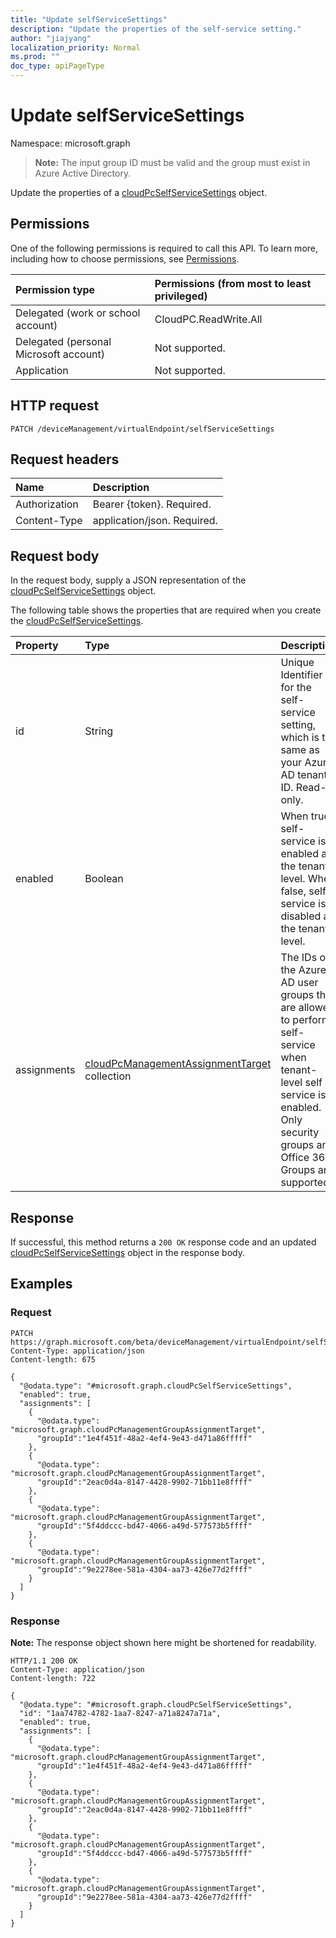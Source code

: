 ```yaml
---
title: "Update selfServiceSettings"
description: "Update the properties of the self-service setting."
author: "jiajyang"
localization_priority: Normal
ms.prod: ""
doc_type: apiPageType
---
```


# Update selfServiceSettings

Namespace: microsoft.graph

> **Note:** The input group ID must be valid and the group must exist in Azure Active Directory.

Update the properties of a [cloudPcSelfServiceSettings](../resources/cloudpcselfservicesettings.md) object.

## Permissions

One of the following permissions is required to call this API. To learn more, including how to choose permissions, see [Permissions](/graph/permissions-reference).

|Permission type|Permissions (from most to least privileged)|
|:---|:---|
|Delegated (work or school account)|CloudPC.ReadWrite.All|
|Delegated (personal Microsoft account)|Not supported.|
|Application|Not supported.|

## HTTP request

<!-- {
  "blockType": "ignored"
}
-->

``` http
PATCH /deviceManagement/virtualEndpoint/selfServiceSettings
```

## Request headers

| Name          | Description                |
| :------------ | :------------------------  |
| Authorization | Bearer {token}. Required.  |
| Content-Type  | application/json. Required.|

## Request body

In the request body, supply a JSON representation of the [cloudPcSelfServiceSettings](../resources/cloudpcselfservicesettings.md) object.

The following table shows the properties that are required when you create the [cloudPcSelfServiceSettings](../resources/cloudpcselfservicesettings.md).

|Property|Type|Description|
|:---|:---|:---|
|id|String|Unique Identifier for the self-service setting, which is the same as your Azure AD tenant ID. Read-only.|
|enabled|Boolean|When true, self-service is enabled at the tenant level. When false, self-service is disabled at the tenant level.|
|assignments|[cloudPcManagementAssignmentTarget](../resources/cloudpcmanagementassignmenttarget.md) collection|The IDs of the Azure AD user groups that are allowed to perform self-service when tenant-level self service is enabled. Only security groups and Office 365 Groups are supported.|

## Response

If successful, this method returns a `200 OK` response code and an updated [cloudPcSelfServiceSettings](../resources/cloudpcselfservicesettings.md) object in the response body.

## Examples

### Request

<!-- {
  "blockType": "request",
  "name": "update_selfservicesettings"
}
-->

``` http
PATCH https://graph.microsoft.com/beta/deviceManagement/virtualEndpoint/selfServiceSettings
Content-Type: application/json
Content-length: 675

{
  "@odata.type": "#microsoft.graph.cloudPcSelfServiceSettings",
  "enabled": true,
  "assignments": [
    {
      "@odata.type": "microsoft.graph.cloudPcManagementGroupAssignmentTarget",
      "groupId":"1e4f451f-48a2-4ef4-9e43-d471a86fffff"
    },
    {
      "@odata.type": "microsoft.graph.cloudPcManagementGroupAssignmentTarget",
      "groupId":"2eac0d4a-8147-4428-9902-71bb11e8ffff"
    },
    {
      "@odata.type": "microsoft.graph.cloudPcManagementGroupAssignmentTarget",
      "groupId":"5f4ddccc-bd47-4066-a49d-577573b5ffff"
    },
    {
      "@odata.type": "microsoft.graph.cloudPcManagementGroupAssignmentTarget",
      "groupId":"9e2278ee-581a-4304-aa73-426e77d2ffff"
    }
  ]
}
```

### Response

**Note:** The response object shown here might be shortened for readability.
<!-- {
  "blockType": "response",
  "truncated": true,
  "@odata.type": "microsoft.graph.cloudPcSelfServiceSettings"
}
-->

``` http
HTTP/1.1 200 OK
Content-Type: application/json
Content-length: 722

{
  "@odata.type": "#microsoft.graph.cloudPcSelfServiceSettings",
  "id": "1aa74782-4782-1aa7-8247-a71a8247a71a",
  "enabled": true,
  "assignments": [
    {
      "@odata.type": "microsoft.graph.cloudPcManagementGroupAssignmentTarget",
      "groupId":"1e4f451f-48a2-4ef4-9e43-d471a86fffff"
    },
    {
      "@odata.type": "microsoft.graph.cloudPcManagementGroupAssignmentTarget",
      "groupId":"2eac0d4a-8147-4428-9902-71bb11e8ffff"
    },
    {
      "@odata.type": "microsoft.graph.cloudPcManagementGroupAssignmentTarget",
      "groupId":"5f4ddccc-bd47-4066-a49d-577573b5ffff"
    },
    {
      "@odata.type": "microsoft.graph.cloudPcManagementGroupAssignmentTarget",
      "groupId":"9e2278ee-581a-4304-aa73-426e77d2ffff"
    }
  ]
}
```
